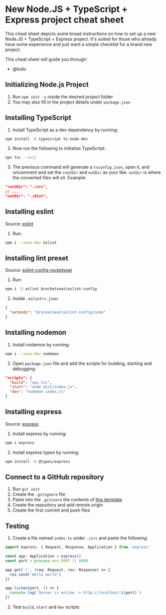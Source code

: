 # New Node.JS + TypeScript + Express project cheat sheet

This cheat sheet depicts some broad instructions on how to set up a new Node.JS + TypeScript + Express project. It's suited for those who already have some experience and just want a simple checklist for a brand new project.

This cheat sheet will guide you through:

- @todo

## Initializing Node.js Project

1. Run `npm init -y` inside the desired project folder
2. You may also fill in the project details under `package.json`

## Installing TypeScript

1. Install TypeScript as a dev dependency by running:

```bash
npm install -D typescript ts-node-dev
```

2. Now run the following to initialize TypeScript:

```bash
npx tsc --init
```

3. The previous command will generate a `tsconfig.json`, open it, and uncomment and set the `rootDir` and `outDir` as your like. `outDir` is where the converted files will sit. Example:

```json
"rootDir": "./src",
// ...
"outDir": "./dist", 
```

## Installing eslint

Source: [eslint](https://www.npmjs.com/package/eslint)

1. Run:

```bash
npm i --save-dev eslint
```

## Installing lint preset

Source: [eslint-config-rocketseat](https://github.com/Rocketseat/eslint-config-rocketseat)

1. Run:
```bash
npm i -D eslint @rocketseat/eslint-config
```
2. Inside `.eslintrc.json`:

```json
{
  "extends": "@rocketseat/eslint-config/node"
}
```

## Installing nodemon

1. Install nodemon by running:

```bash
npm i --save-dev nodemon
```

2. Open `package.json` file and add the scripts for building, starting and debugging:

```json
"scripts": {
  "build": "npx tsc",
  "start": "node dist/index.js",
  "dev": "nodemon index.ts"
}
```

## Installing express

Source: [express](https://www.npmjs.com/package/express)

1. Install express by running:

```bash
npm i express
```

2. Install express types by running:

```bash
npm install -D @types/express
```

## Connect to a GitHub repository

1. Run `git init`
2. Create the `.gitignore` file
3. Paste into the `.gitinore` the contents of [this template](https://github.com/github/gitignore/blob/main/Node.gitignore)
4. Create the repository and add remote origin
5. Create the first commit and push files

## Testing

1. Create a file named `index.ts` under `./src` and paste the following:

```typescript
import express, { Request, Response, Application } from 'express'

const app: Application = express()
const port = process.env.PORT || 8000

app.get('/', (req: Request, res: Response) => {
  res.send('Hello world')
})

app.listen(port, () => {
  console.log(`Server is online -> http://localhost:${port}`)
})

```

2. Test `build`, `start` and `dev` scripts
